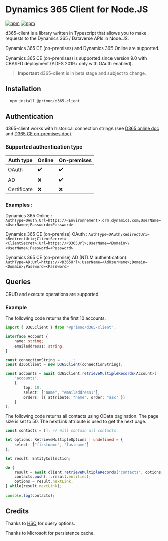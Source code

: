 # Dynamics 365 Client for Node.JS

[![npm](https://img.shields.io/npm/v/@primno/d365-client.svg)](https://www.npmjs.com/package/@primno/d365-client)
[![npm](https://img.shields.io/npm/l/@primno/d365-client.svg)](https://github.com/primno/d365-client/blob/main/LICENSE)

d365-client is a library written in Typescript that allows you to make requests to the Dynamics 365 / Dataverse APIs in Node.JS.

Dynamics 365 CE (on-premises) and Dynamics 365 Online are supported.

Dynamics 365 CE (on-premises) is supported since version 9.0 with CBA/IFD deployment (ADFS 2019+ only with OAuth enabled).

> **Important**
> d365-client is in beta stage and subject to change.

## Installation
```powershell
  npm install @primno/d365-client
```

## Authentication

d365-client works with historical connection strings (see [D365 online doc](https://learn.microsoft.com/en-us/power-apps/developer/data-platform/xrm-tooling/use-connection-strings-xrm-tooling-connect) and [D365 CE on-premises doc](https://learn.microsoft.com/en-us/dynamics365/customerengagement/on-premises/developer/xrm-tooling/use-connection-strings-xrm-tooling-connect?view=op-9-1)).

### Supported authentication type

| Auth type                          | Online             | On-premises        |
|------------------------------------|--------------------|--------------------|
| OAuth                              | :heavy_check_mark: | :heavy_check_mark: |
| AD                                 | :x:                | :heavy_check_mark: |
| Certificate                        | :x:                | :x:                |

### Examples :

Dynamics 365 Online : `AuthType=OAuth;Url=https://<Environnement>.crm.dynamics.com;UserName=<UserName>;Password=<Password>`

Dynamics 365 CE (on-premise) OAuth : `AuthType=OAuth;RedirectUri=<RedirectUri>;ClientSecret=<ClientSecret>;Url=https://<D365Url>;UserName=<Domain>\<UserName>;Password=<Password>`

Dynamics 365 CE (on-premise) AD (NTLM authentication): `AuthType=AD;Url=https://<D365Url>;UserName=<AdUserName>;Domain=<Domain>;Password=<Password>`

## Queries

CRUD and execute operations are supported.

### Example

The following code returns the first 10 accounts.

```ts
import { D365Client } from '@primno/d365-client';

interface Account {
    name: string;
    emailaddress1: string;
}

const connectionString = '...';
const d365Client = new D365Client(connectionString);

const accounts = await d365Client.retrieveMultipleRecords<Account>(
    "accounts",
    {
        top: 10,
        select: ["name", "emailaddress1"],
        orders: [{ attribute: "name", order: "asc" }]
    }
);
```

The following code returns all contacts using OData pagination. The page size is set to 50. The nextLink attribute is used to get the next page.

```ts
const contacts = []; // Will contain all contacts.

let options: RetrieveMultipleOptions | undefined = {
    select: ["firstname", "lastname"]
};

let result: EntityCollection;

do {
    result = await client.retrieveMultipleRecords("contacts", options, 50 /* Page Size = 50 */);
    contacts.push(...result.entities);
    options = result.nextLink;
} while(result.nextLink);

console.log(contacts);
```

## Credits

Thanks to [HSO](https://github.com/hso-nn/d365-cli) for query options.

Thanks to Microsoft for persistence cache.